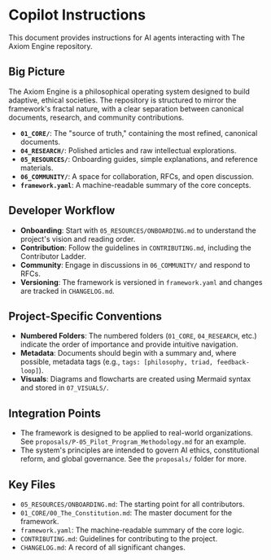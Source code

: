 # Copilot Instructions

This document provides instructions for AI agents interacting with The Axiom Engine repository.

## Big Picture

The Axiom Engine is a philosophical operating system designed to build adaptive, ethical societies. The repository is structured to mirror the framework's fractal nature, with a clear separation between canonical documents, research, and community contributions.

- **`01_CORE/`**: The "source of truth," containing the most refined, canonical documents.
- **`04_RESEARCH/`**: Polished articles and raw intellectual explorations.
- **`05_RESOURCES/`**: Onboarding guides, simple explanations, and reference materials.
- **`06_COMMUNITY/`**: A space for collaboration, RFCs, and open discussion.
- **`framework.yaml`**: A machine-readable summary of the core concepts.

## Developer Workflow

- **Onboarding**: Start with `05_RESOURCES/ONBOARDING.md` to understand the project's vision and reading order.
- **Contribution**: Follow the guidelines in `CONTRIBUTING.md`, including the Contributor Ladder.
- **Community**: Engage in discussions in `06_COMMUNITY/` and respond to RFCs.
- **Versioning**: The framework is versioned in `framework.yaml` and changes are tracked in `CHANGELOG.md`.

## Project-Specific Conventions

- **Numbered Folders**: The numbered folders (`01_CORE`, `04_RESEARCH`, etc.) indicate the order of importance and provide intuitive navigation.
- **Metadata**: Documents should begin with a summary and, where possible, metadata tags (e.g., `tags: [philosophy, triad, feedback-loop]`).
- **Visuals**: Diagrams and flowcharts are created using Mermaid syntax and stored in `07_VISUALS/`.

## Integration Points

- The framework is designed to be applied to real-world organizations. See `proposals/P-05_Pilot_Program_Methodology.md` for an example.
- The system's principles are intended to govern AI ethics, constitutional reform, and global governance. See the `proposals/` folder for more.

## Key Files

- `05_RESOURCES/ONBOARDING.md`: The starting point for all contributors.
- `01_CORE/00_The_Constitution.md`: The master document for the framework.
- `framework.yaml`: The machine-readable summary of the core logic.
- `CONTRIBUTING.md`: Guidelines for contributing to the project.
- `CHANGELOG.md`: A record of all significant changes.
